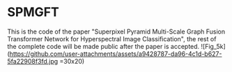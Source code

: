 # SPMGFT
This is the code of the paper "Superpixel Pyramid Multi-Scale Graph Fusion Transformer Network for Hyperspectral Image Classification",  the rest of the complete code will be made public after the paper is accepted.
![Fig_5k](https://github.com/user-attachments/assets/a9428787-da96-4c1d-b627-5fa22908f3fd.jpg =30x20)
